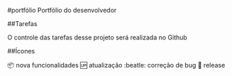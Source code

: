 #portfólio
Portfólio do desenvolvedor

##Tarefas

O controle das tarefas desse projeto será realizada no Github

##Ícones

:package: nova funcionalidades
:up: atualização
:beatle: correção de bug
:checkered_flag: release
